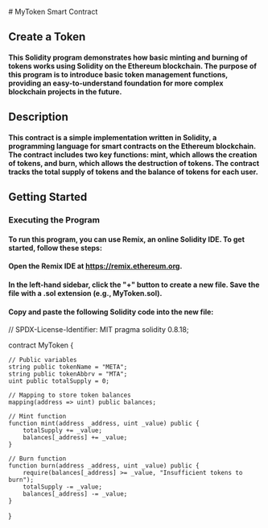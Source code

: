 \# MyToken Smart Contract

## Create a Token

#### This Solidity program demonstrates how basic minting and burning of tokens works using Solidity on the Ethereum blockchain. The purpose of this program is to introduce basic token management functions, providing an easy-to-understand foundation for more complex blockchain projects in the future.

## Description
#### This contract is a simple implementation written in Solidity, a programming language for smart contracts on the Ethereum blockchain. The contract includes two key functions: mint, which allows the creation of tokens, and burn, which allows the destruction of tokens. The contract tracks the total supply of tokens and the balance of tokens for each user.

## Getting Started
### Executing the Program
#### To run this program, you can use Remix, an online Solidity IDE. To get started, follow these steps:
#### Open the Remix IDE at https://remix.ethereum.org.
#### In the left-hand sidebar, click the "+" button to create a new file. Save the file with a .sol extension (e.g., MyToken.sol).
#### Copy and paste the following Solidity code into the new file:
// SPDX-License-Identifier: MIT
pragma solidity 0.8.18;

contract MyToken {

    // Public variables
    string public tokenName = "META";
    string public tokenAbbrv = "MTA";
    uint public totalSupply = 0;

    // Mapping to store token balances
    mapping(address => uint) public balances;

    // Mint function
    function mint(address _address, uint _value) public {
        totalSupply += _value;
        balances[_address] += _value;
    }

    // Burn function
    function burn(address _address, uint _value) public {
        require(balances[_address] >= _value, "Insufficient tokens to burn");
        totalSupply -= _value;
        balances[_address] -= _value;
    }
}
